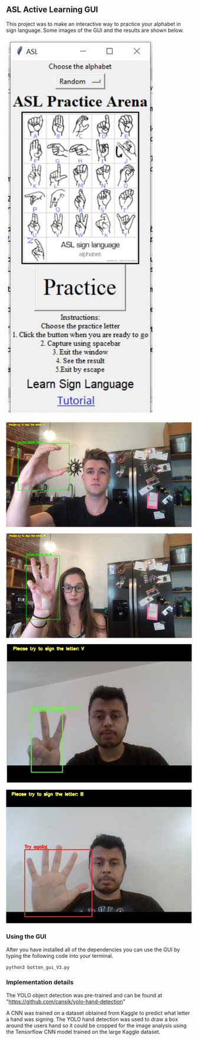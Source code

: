 ## ASL Active Learning GUI

This project was to make an interactive way to practice your alphabet in sign language.  Some images of the GUI and the results are shown below.  

![ASL Detection GUI](Images/GUI_Interface.png)

![ASL Example 1](Images/Pic1.png)

![ASL Example 2](Images/Pic2.png)

![ASL Example 3](Images/Pic3.png)

![ASL Example 4](Images/Pic4.png)

### Using the GUI

After you have installed all of the dependencies you can use the GUI by typing the following code into your terminal.  

```python
python3 botton_gui_V3.py
```

### Implementation details

The YOLO object detection was pre-trained and can be found at "https://github.com/cansik/yolo-hand-detection"

A CNN was trained on a dataset obtained from Kaggle to predict what letter a hand was signing.  The YOLO hand detection was used to draw a box around the users hand so it could be cropped for the image analysis using the Tensorflow CNN model trained on the large Kaggle dataset.  

